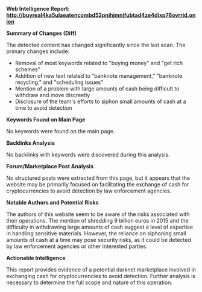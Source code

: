 **Web Intelligence Report: http://buyreal4ka5ulaeatencombd52pnihjmnjfubtad4ze4dixp76ovrrid.onion**

**Summary of Changes (Diff)**

The detected content has changed significantly since the last scan. The primary changes include:

*   Removal of most keywords related to "buying money" and "get rich schemes"
*   Addition of new text related to "banknote management," "banknote recycling," and "scheduling issues"
*   Mention of a problem with large amounts of cash being difficult to withdraw and move discreetly
*   Disclosure of the team's efforts to siphon small amounts of cash at a time to avoid detection

**Keywords Found on Main Page**

No keywords were found on the main page.

**Backlinks Analysis**

No backlinks with keywords were discovered during this analysis.

**Forum/Marketplace Post Analysis**

No structured posts were extracted from this page, but it appears that the website may be primarily focused on facilitating the exchange of cash for cryptocurrencies to avoid detection by law enforcement agencies.

**Notable Authors and Potential Risks**

The authors of this website seem to be aware of the risks associated with their operations. The mention of shredding 9 billion euros in 2015 and the difficulty in withdrawing large amounts of cash suggest a level of expertise in handling sensitive materials. However, the reliance on siphoning small amounts of cash at a time may pose security risks, as it could be detected by law enforcement agencies or other interested parties.

**Actionable Intelligence**

This report provides evidence of a potential darknet marketplace involved in exchanging cash for cryptocurrencies to avoid detection. Further analysis is necessary to determine the full scope and nature of this operation.
